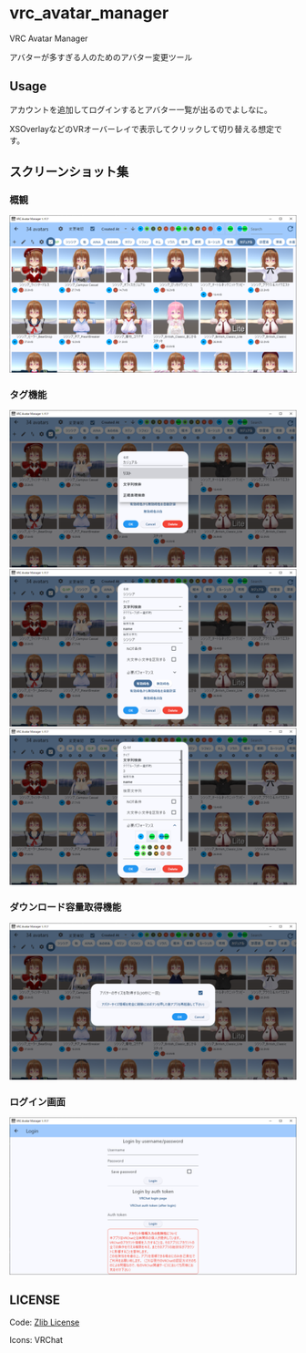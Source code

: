 # vrc_avatar_manager

VRC Avatar Manager

アバターが多すぎる人のためのアバター変更ツール

## Usage

アカウントを追加してログインするとアバター一覧が出るのでよしなに。

XSOverlayなどのVRオーバーレイで表示してクリックして切り替える想定です。

## スクリーンショット集

### 概観

![](doc/scrn01.png)

### タグ機能

![](doc/tag01.png)
![](doc/tag02.png)
![](doc/tag03.png)

### ダウンロード容量取得機能

![](doc/settings01.png)

### ログイン画面

![](doc/login01.png)

## LICENSE

Code: [Zlib License](LICENSE)

Icons: VRChat
